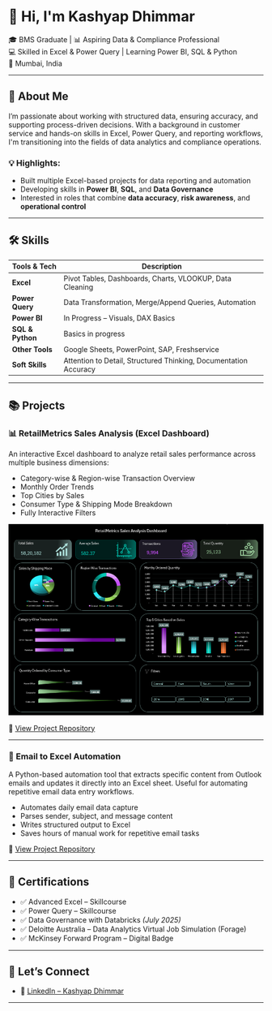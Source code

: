 # 👋 Hi, I'm Kashyap Dhimmar

🎓 BMS Graduate | 📊 Aspiring Data & Compliance Professional  
💻 Skilled in Excel & Power Query | Learning Power BI, SQL & Python  
📍 Mumbai, India  

---

## 🚀 About Me

I’m passionate about working with structured data, ensuring accuracy, and supporting process-driven decisions. With a background in customer service and hands-on skills in Excel, Power Query, and reporting workflows, I'm transitioning into the fields of data analytics and compliance operations.

### 💡 Highlights:
- Built multiple Excel-based projects for data reporting and automation
- Developing skills in **Power BI**, **SQL**, and **Data Governance**
- Interested in roles that combine **data accuracy**, **risk awareness**, and **operational control**

---

## 🛠️ Skills

| Tools & Tech | Description |
|--------------|-------------|
| **Excel** | Pivot Tables, Dashboards, Charts, VLOOKUP, Data Cleaning |
| **Power Query** | Data Transformation, Merge/Append Queries, Automation |
| **Power BI** | In Progress – Visuals, DAX Basics |
| **SQL & Python** | Basics in progress |
| **Other Tools** | Google Sheets, PowerPoint, SAP, Freshservice |
| **Soft Skills** | Attention to Detail, Structured Thinking, Documentation Accuracy |

---

## 📚 Projects

### 📊 RetailMetrics Sales Analysis (Excel Dashboard)

An interactive Excel dashboard to analyze retail sales performance across multiple business dimensions:

- Category-wise & Region-wise Transaction Overview  
- Monthly Order Trends  
- Top Cities by Sales  
- Consumer Type & Shipping Mode Breakdown  
- Fully Interactive Filters

![RetailMetrics Dashboard](https://github.com/Kashyapdhimmar/RetailMetrics-Excel-Dashboard/blob/04eab7e542e77dcf7003cae8e4c9861148fe47f7/Dashboard%20Preview.png)

🔗 [View Project Repository](https://github.com/Kashyapdhimmar/RetailMetrics-Excel-Dashboard)

---

### 📧 Email to Excel Automation

A Python-based automation tool that extracts specific content from Outlook emails and updates it directly into an Excel sheet. Useful for automating repetitive email data entry workflows.

- Automates daily email data capture  
- Parses sender, subject, and message content  
- Writes structured output to Excel  
- Saves hours of manual work for repetitive email tasks

🔗 [View Project Repository](https://github.com/Kashyapdhimmar/Email-To-Excel-Automation)

---

## 📎 Certifications

- ✅ Advanced Excel – Skillcourse  
- ✅ Power Query – Skillcourse  
- ✅ Data Governance with Databricks *(July 2025)*  
- ✅ Deloitte Australia – Data Analytics Virtual Job Simulation (Forage)  
- ✅ McKinsey Forward Program – Digital Badge  

---

## 🤝 Let’s Connect

- 🔗 [LinkedIn – Kashyap Dhimmar](https://www.linkedin.com/in/kashyapdhimmar/)


---
